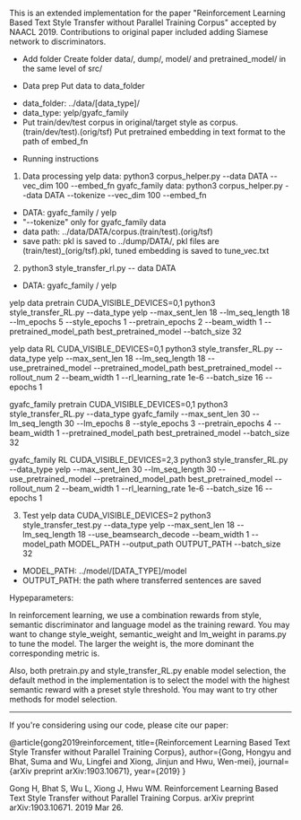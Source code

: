 This is an extended implementation for the paper "Reinforcement Learning Based Text Style Transfer without Parallel Training Corpus" accepted by NAACL 2019.
Contributions to original paper included adding Siamese network to discriminators.
* Add folder
Create folder data/, dump/, model/ and pretrained_model/ in the same level of src/


* Data prep
Put data to data_folder
- data_folder: ../data/[data_type]/
- data_type: yelp/gyafc_family
- Put train/dev/test corpus in original/target style as corpus.(train/dev/test).(orig/tsf)
Put pretrained embedding in text format to the path of embed_fn


* Running instructions
1. Data processing
yelp data:
python3 corpus_helper.py --data DATA --vec_dim 100 --embed_fn
gyafc_family data:
python3 corpus_helper.py --data DATA --tokenize --vec_dim 100 --embed_fn 

- DATA: gyafc_family / yelp
- "--tokenize" only for gyafc_family data
- data path: ../data/DATA/corpus.(train/test).(orig/tsf)
- save path: pkl is saved to ../dump/DATA/, pkl files are (train/test)_(orig/tsf).pkl, tuned embedding is saved to tune_vec.txt

2. python3 style_transfer_rl.py -- data DATA
- DATA: gyafc_family / yelp

yelp data pretrain
CUDA_VISIBLE_DEVICES=0,1 python3 style_transfer_RL.py --data_type yelp --max_sent_len 18 --lm_seq_length 18 --lm_epochs 5 --style_epochs 1 --pretrain_epochs 2 --beam_width 1
--pretrained_model_path best_pretrained_model 
--batch_size 32

yelp data RL
CUDA_VISIBLE_DEVICES=0,1 python3 style_transfer_RL.py --data_type yelp
--max_sent_len 18 --lm_seq_length 18 
--use_pretrained_model --pretrained_model_path best_pretrained_model
--rollout_num 2 --beam_width 1 
--rl_learning_rate 1e-6 --batch_size 16 --epochs 1 


gyafc_family pretrain
CUDA_VISIBLE_DEVICES=0,1 python3 style_transfer_RL.py --data_type gyafc_family --max_sent_len 30  --lm_seq_length 30 --lm_epochs 8 --style_epochs 3 --pretrain_epochs 4 --beam_width 1
--pretrained_model_path best_pretrained_model 
--batch_size 32 

gyafc_family RL
CUDA_VISIBLE_DEVICES=2,3 python3 style_transfer_RL.py --data_type yelp
--max_sent_len 30 --lm_seq_length 30
--use_pretrained_model --pretrained_model_path best_pretrained_model
--rollout_num 2 --beam_width 1 
--rl_learning_rate 1e-6 --batch_size 16 --epochs 1 

3. Test
yelp data
CUDA_VISIBLE_DEVICES=2 python3 style_transfer_test.py --data_type yelp
--max_sent_len 18 --lm_seq_length 18 --use_beamsearch_decode --beam_width 1
--model_path MODEL_PATH --output_path OUTPUT_PATH
--batch_size 32

- MODEL_PATH: ../model/[DATA_TYPE]/model
- OUTPUT_PATH: the path where transferred sentences are saved


Hypeparameters:

In reinforcement learning, we use a combination rewards from style, semantic discriminator and language model as the training reward. You may want to change style_weight, semantic_weight and lm_weight in params.py to tune the model. The larger the weight is, the more dominant the corresponding metric is.

Also, both pretrain.py and style_transfer_RL.py enable model selection, the default method in the implementation is to select the model with the highest semantic reward with a preset style threshold. You may want to try other methods for model selection.

-----------------------------------------------------------------------------------------------------------------------
If you're considering using our code, please cite our paper:

@article{gong2019reinforcement,
  title={Reinforcement Learning Based Text Style Transfer without Parallel Training Corpus},
  author={Gong, Hongyu and Bhat, Suma and Wu, Lingfei and Xiong, Jinjun and Hwu, Wen-mei},
  journal={arXiv preprint arXiv:1903.10671},
  year={2019}
}

Gong H, Bhat S, Wu L, Xiong J, Hwu WM. Reinforcement Learning Based Text Style Transfer without Parallel Training Corpus. arXiv preprint arXiv:1903.10671. 2019 Mar 26.

